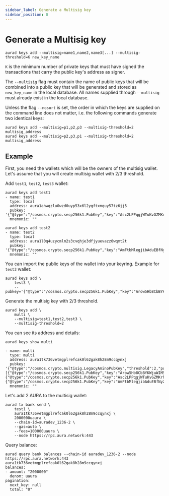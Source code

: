 ```yaml
---
sidebar_label: Generate a Multisig key
sidebar_position: 0
---
```


# Generate a Multisig key

```
aurad keys add --multisig=name1,name2,name3[...] --multisig-threshold=K new_key_name
```

`K` is the minimum number of private keys that must have signed the transactions that carry the public key's address as signer.

The `--multisig` flag must contain the name of public keys that will be combined into a public key that will be generated and stored as `new_key_name` in the local database. All names supplied through `--multisig` must already exist in the local database.

Unless the flag `--nosort` is set, the order in which the keys are supplied on the command line does not matter, i.e. the following commands generate two identical keys:

```
aurad keys add --multisig=p1,p2,p3 --multisig-threshold=2 multisig_address
aurad keys add --multisig=p2,p3,p1 --multisig-threshold=2 multisig_address
```

## Example

First, you need the wallets which will be the owners of the multisig wallet. Let's assume that you will create multisig wallet with 2/3 threshold.

Add `test1`, `test2`, `test3` wallet:

```
aurad keys add test1
- name: test1
  type: local
  address: aura1ahwqzlu0wzd0uyp53x6l2ygftxmquy57tz6jj5
  pubkey: '{"@type":"/cosmos.crypto.secp256k1.PubKey","key":"Asc2LPPqgjWTuKvGZMKrhLXUxFjyLRtxy4mBtxqw3RG2"}'
  mnemonic: ""

aurad keys add test2
- name: test2
  type: local
  address: aura1l0q4uzycmlm2s3cvqhje3dfjyuevazz0wqmt2t
  pubkey: '{"@type":"/cosmos.crypto.secp256k1.PubKey","key":"AmFtbMlegjibAduEBfNyZcVjrIN3W8JzGu/eIGzBUDVI"}'
  mnemonic: ""
```

You can import the public keys of the wallet into your keyring. Example for `test3` wallet:

```
aurad keys add \
    test3 \
    --pubkey='{"@type":"/cosmos.crypto.secp256k1.PubKey","key":"Arow5Hb8CbBYKWjuWIM5KWoEvbwCUmNti+2Kdaqrjd/T"}'
```

Generate the multisig key with 2/3 threshold.

```
aurad keys add \
    multi \
    --multisig=test1,test2,test3 \
    --multisig-threshold=2
```

You can see its address and details:

```
aurad keys show multi

- name: multi
  type: multi
  address: aura1tk736vetmgplrefcak0l62gak8h28m9ccqynxj
  pubkey: '{"@type":"/cosmos.crypto.multisig.LegacyAminoPubKey","threshold":2,"public_keys":[{"@type":"/cosmos.crypto.secp256k1.PubKey","key":"Arow5Hb8CbBYKWjuWIM5KWoEvbwCUmNti+2Kdaqrjd/T"},{"@type":"/cosmos.crypto.secp256k1.PubKey","key":"Asc2LPPqgjWTuKvGZMKrhLXUxFjyLRtxy4mBtxqw3RG2"},{"@type":"/cosmos.crypto.secp256k1.PubKey","key":"AmFtbMlegjibAduEBfNyZcVjrIN3W8JzGu/eIGzBUDVI"}]}'
  mnemonic: ""
```

Let's add 2 AURA to the multisig wallet:

```
aurad tx bank send \
    test1 \
    aura1tk736vetmgplrefcak0l62gak8h28m9ccqynxj \
    2000000uaura \
    --chain-id=auradev_1236-2 \
    --gas=auto \
    --fees=100000uaura \
    --node https://rpc.aura.network:443
```

Query balance:

```
aurad query bank balances --chain-id auradev_1236-2 --node https://rpc.aura.network:443 aura1tk736vetmgplrefcak0l62gak8h28m9ccqynxj
balances:
- amount: "2000000"
  denom: uaura
pagination:
  next_key: null
  total: "0"
```
